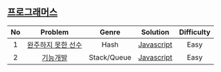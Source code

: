 ## [프로그래머스](https://programmers.co.kr/learn/challenges)

| No | Problem        | Genre | Solution | Difficulty |
|:--:|:--------------:|:-----:|:--------:|:----------:|
| 1 | [완주하지 못한 선수](https://programmers.co.kr/learn/courses/30/lessons/42576) | Hash | [Javascript](Solutions/1.an_athlete_who_could_not_complete_the_race.js) | Easy |
| 2 | [기능개발](https://programmers.co.kr/learn/courses/30/lessons/42586) | Stack/Queue | [Javascript](Solutions/2.function_development.js) | Easy |
